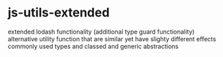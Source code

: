 # js-utils-extended
extended lodash functionality (additional type guard functionality)
alternative utility function that are similar yet have slighty different effects
commonly used types and classed and generic abstractions
